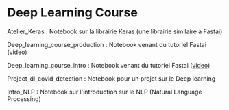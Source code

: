# Deep Learning Course

Atelier_Keras : Notebook sur la librairie Keras (une librairie similaire à Fastai)

Deep_learning_course_production : Notebook venant du tutoriel Fastai (<a href="https://course.fast.ai/videos/?lesson=3">video</a>)

Deep_learning_course_intro : Notebook venant du tutoriel Fastai (<a href="https://course.fast.ai/videos/?lesson=1">video</a>)

Project_dl_covid_detection : Notebook pour un projet sur le Deep learning

Intro_NLP : Notebook sur l'introduction sur le NLP (Natural Language Processing)
